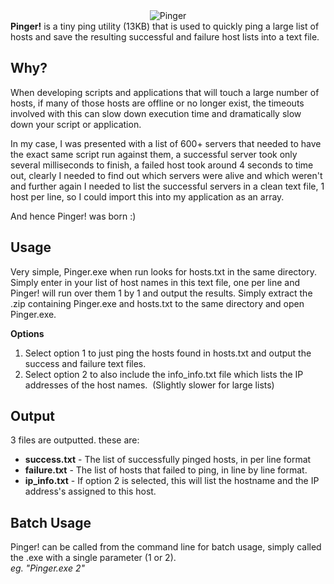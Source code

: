 <center><img src="http://themonitoringguy.com/wp-content/uploads/2009/11/ping_v15.jpg" alt="Pinger"/></center>
<strong>Pinger!</strong> is a tiny ping utility (13KB) that is used to quickly ping a large list of hosts and save the resulting successful and failure host lists into a text file.
<h2>Why?</h2>
When developing scripts and applications that will touch a large number of hosts,  if many of those hosts are offline or no longer exist, the timeouts involved with this can slow down execution time and dramatically slow down your script or application.

In my case, I was presented with a list of 600+ servers that needed to have the exact same script run against them, a successful server took only several milliseconds to finish,  a failed host took around 4 seconds to time out, clearly I needed to find out which servers were alive and which weren't and further again I needed to list the successful servers in a clean text file, 1 host per line, so I could import this into my application as an array.

And hence Pinger! was born :)
<h2>Usage</h2>
Very simple, Pinger.exe when run looks for hosts.txt in the same directory. Simply enter in your list of host names in this text file,  one per line and Pinger! will run over them 1 by 1 and output the results.
Simply extract the .zip containing Pinger.exe and hosts.txt to the same directory and open Pinger.exe.

<strong>Options</strong>

<ol>
	<li><span style="font-weight: normal;"><strong> </strong>Select option 1 to just ping the hosts found in hosts.txt and output the success and failure text files.</span></li>
	<li><span style="font-weight: normal;">Select option 2 to also include the info_info.txt file which lists the IP addresses of the host names.  (Slightly slower for large lists)</span></li>
</ol>

<h2>Output</h2>
3 files are outputted.  these are:
<ul>
	<li><strong>success.txt</strong> - The list of successfully pinged hosts, in per line format</li>
	<li><strong>failure.txt</strong> - The list of hosts that failed to ping, in line by line format.</li>
	<li><strong>ip_info.txt</strong> - If option 2 is selected, this will list the hostname and the IP address's assigned to this host.</li>
</ul>
<h2>Batch Usage</h2>
Pinger! can be called from the command line for batch usage, simply called the .exe with a single parameter (1 or 2).
<br/><i>eg.  "Pinger.exe 2"</i>

